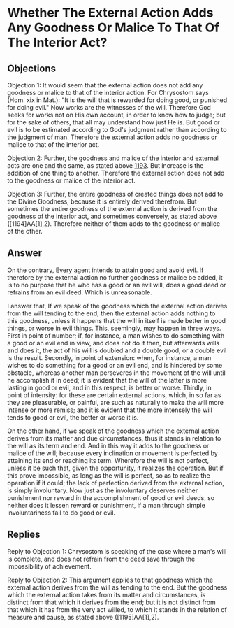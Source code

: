 # Whether The External Action Adds Any Goodness Or Malice To That Of The Interior Act?

## Objections

Objection 1: It would seem that the external action does not add any goodness or malice to that of the interior action. For Chrysostom says (Hom. xix in Mat.): "It is the will that is rewarded for doing good, or punished for doing evil." Now works are the witnesses of the will. Therefore God seeks for works not on His own account, in order to know how to judge; but for the sake of others, that all may understand how just He is. But good or evil is to be estimated according to God's judgment rather than according to the judgment of man. Therefore the external action adds no goodness or malice to that of the interior act.

Objection 2: Further, the goodness and malice of the interior and external acts are one and the same, as stated above [1193](A[3]). But increase is the addition of one thing to another. Therefore the external action does not add to the goodness or malice of the interior act.

Objection 3: Further, the entire goodness of created things does not add to the Divine Goodness, because it is entirely derived therefrom. But sometimes the entire goodness of the external action is derived from the goodness of the interior act, and sometimes conversely, as stated above ([1194]AA[1],2). Therefore neither of them adds to the goodness or malice of the other.

## Answer

On the contrary, Every agent intends to attain good and avoid evil. If therefore by the external action no further goodness or malice be added, it is to no purpose that he who has a good or an evil will, does a good deed or refrains from an evil deed. Which is unreasonable.

I answer that, If we speak of the goodness which the external action derives from the will tending to the end, then the external action adds nothing to this goodness, unless it happens that the will in itself is made better in good things, or worse in evil things. This, seemingly, may happen in three ways. First in point of number; if, for instance, a man wishes to do something with a good or an evil end in view, and does not do it then, but afterwards wills and does it, the act of his will is doubled and a double good, or a double evil is the result. Secondly, in point of extension: when, for instance, a man wishes to do something for a good or an evil end, and is hindered by some obstacle, whereas another man perseveres in the movement of the will until he accomplish it in deed; it is evident that the will of the latter is more lasting in good or evil, and in this respect, is better or worse. Thirdly, in point of intensity: for these are certain external actions, which, in so far as they are pleasurable, or painful, are such as naturally to make the will more intense or more remiss; and it is evident that the more intensely the will tends to good or evil, the better or worse it is.

On the other hand, if we speak of the goodness which the external action derives from its matter and due circumstances, thus it stands in relation to the will as its term and end. And in this way it adds to the goodness or malice of the will; because every inclination or movement is perfected by attaining its end or reaching its term. Wherefore the will is not perfect, unless it be such that, given the opportunity, it realizes the operation. But if this prove impossible, as long as the will is perfect, so as to realize the operation if it could; the lack of perfection derived from the external action, is simply involuntary. Now just as the involuntary deserves neither punishment nor reward in the accomplishment of good or evil deeds, so neither does it lessen reward or punishment, if a man through simple involuntariness fail to do good or evil.

## Replies

Reply to Objection 1: Chrysostom is speaking of the case where a man's will is complete, and does not refrain from the deed save through the impossibility of achievement.

Reply to Objection 2: This argument applies to that goodness which the external action derives from the will as tending to the end. But the goodness which the external action takes from its matter and circumstances, is distinct from that which it derives from the end; but it is not distinct from that which it has from the very act willed, to which it stands in the relation of measure and cause, as stated above ([1195]AA[1],2).